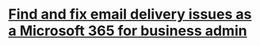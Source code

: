 # [Find and fix email delivery issues as a Microsoft 365 for business admin](https://learn.microsoft.com/en-us/exchange/troubleshoot/email-delivery/email-delivery-issues)
